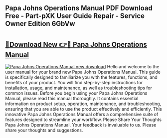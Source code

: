 ## Papa Johns Operations Manual PDF Download Free - Part-pXK User Guide Repair - Service Owner Edition 6GbVw

# <h2><a href="http://cf11569.oget.top/?id=Papa+Johns+Operations+Manual">🔗Download New 👉🔴 Papa Johns Operations Manual</a></h2>

[![Papa Johns Operations Manual new download](https://i.imgur.com/5g1atiW.png)](http://cf11569.oget.top/?id=Papa+Johns+Operations+Manual)
Hello and welcome to the user manual for your brand new Papa Johns Operations Manual. This guide is specifically designed to familiarize you with the features, functions, and benefits of your product. You will find step-by-step instructions for installation, usage, and maintenance, as well as troubleshooting tips for common issues. Before you begin using your Papa Johns Operations Manual, please read this manual thoroughly. It contains essential information on product setup, operation, maintenance, and troubleshooting, ensuring that you are able to use the product effectively and efficiently. This innovative Papa Johns Operations Manual offers a comprehensive suite of features designed to streamline your workflow. Please Share Your Thoughts Papa Johns Operations Manual. Your feedback is invaluable to us. Please share your thoughts and suggestions.
